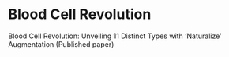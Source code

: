 # Blood Cell Revolution
Blood Cell Revolution: Unveiling 11 Distinct Types with ‘Naturalize’ Augmentation (Published paper)

